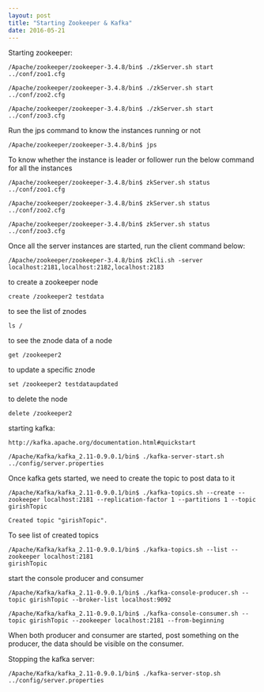 ```yaml
---
layout: post
title: "Starting Zookeeper & Kafka"
date: 2016-05-21
---
```


Starting zookeeper:

```
/Apache/zookeeper/zookeeper-3.4.8/bin$ ./zkServer.sh start ../conf/zoo1.cfg

/Apache/zookeeper/zookeeper-3.4.8/bin$ ./zkServer.sh start ../conf/zoo2.cfg

/Apache/zookeeper/zookeeper-3.4.8/bin$ ./zkServer.sh start ../conf/zoo3.cfg

```
Run the jps command to know the instances running or not
```
/Apache/zookeeper/zookeeper-3.4.8/bin$ jps
```

To know whether the instance is leader or follower run the below command for all the instances
```
/Apache/zookeeper/zookeeper-3.4.8/bin$ zkServer.sh status ../conf/zoo1.cfg

/Apache/zookeeper/zookeeper-3.4.8/bin$ zkServer.sh status ../conf/zoo2.cfg

/Apache/zookeeper/zookeeper-3.4.8/bin$ zkServer.sh status ../conf/zoo3.cfg
```

Once all the server instances are started, run the client command below:
```
/Apache/zookeeper/zookeeper-3.4.8/bin$ zkCli.sh -server localhost:2181,localhost:2182,localhost:2183
```

to create a zookeeper node
```
create /zookeeper2 testdata
```
to see the list of znodes
```
ls /
```
to see the znode data of a node

```
get /zookeeper2
```

to update a specific znode
```
set /zookeeper2 testdataupdated
```
to delete the node
```
delete /zookeeper2
```

starting kafka:
```
http://kafka.apache.org/documentation.html#quickstart
```

```
/Apache/Kafka/kafka_2.11-0.9.0.1/bin$ ./kafka-server-start.sh ../config/server.properties
```
Once kafka gets started, we need to create the topic to post data to it
```
/Apache/Kafka/kafka_2.11-0.9.0.1/bin$ ./kafka-topics.sh --create --zookeeper localhost:2181 --replication-factor 1 --partitions 1 --topic girishTopic

Created topic "girishTopic".
```
To see list of created topics
```
/Apache/Kafka/kafka_2.11-0.9.0.1/bin$ ./kafka-topics.sh --list --zookeeper localhost:2181
girishTopic
```

start the console producer and consumer 
```
/Apache/Kafka/kafka_2.11-0.9.0.1/bin$ ./kafka-console-producer.sh --topic girishTopic --broker-list localhost:9092
```
```
/Apache/Kafka/kafka_2.11-0.9.0.1/bin$ ./kafka-console-consumer.sh --topic girishTopic --zookeeper localhost:2181 --from-beginning
```
When both producer and consumer are started, post something on the producer, the data should be visible on the consumer.

Stopping the kafka server:
```
/Apache/Kafka/kafka_2.11-0.9.0.1/bin$ ./kafka-server-stop.sh ../config/server.properties
```
